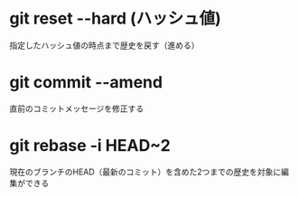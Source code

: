 # git reset --hard (ハッシュ値)

指定したハッシュ値の時点まで歴史を戻す（進める）

# git commit --amend

直前のコミットメッセージを修正する

# git rebase -i HEAD~2

現在のブランチのHEAD（最新のコミット）を含めた2つまでの歴史を対象に編集ができる
